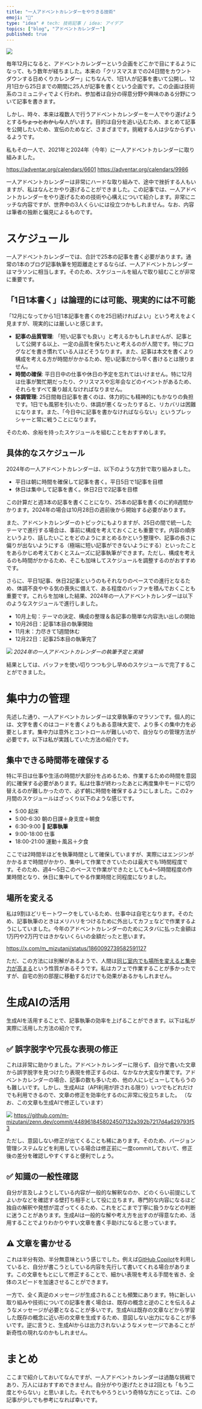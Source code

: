 ```yaml
---
title: "一人アドベントカレンダーをやりきる技術"
emoji: "🏃"
type: "idea" # tech: 技術記事 / idea: アイデア
topics: ["blog", "アドベントカレンダー"]
published: true
---
```


![](https://storage.googleapis.com/zenn-user-upload/fd4874cb26f6-20241224.jpg)

毎年12月になると、アドベントカレンダーという企画をどこかで目にするようになって、もう数年が経ちました。本来の「クリスマスまでの24日間をカウントダウンする日めくりカレンダー」にちなんで、1日1人が記事を書いて公開し、12月1日から25日までの期間に25人が記事を書くという企画です。この企画は技術系のコミュニティでよく行われ、参加者は自分の得意分野や興味のある分野について記事を書きます。

しかし、時々、本来は複数人で行うアドベントカレンダーを一人でやり遂げようとする~~ちょっとおかしな~~人がいます。目的は自分を追い込むため、まとめて記事を公開したいため、宣伝のためなど、さまざまです。挑戦する人は少なからずいるようです。

私もその一人で、2021年と2024年（今年）に一人アドベントカレンダーに取り組みました。

https://adventar.org/calendars/6601
https://adventar.org/calendars/9986

一人アドベントカレンダーは非常にハードな取り組みで、途中で挫折する人もいますが、私はなんとかやり遂げることができました。この記事では、一人アドベントカレンダーをやり遂げるための技術や心構えについて紹介します。非常にニッチな内容ですが、世界中の3人くらいには役立つかもしれません。なお、内容は筆者の独断と偏見によるものです。

# スケジュール

一人アドベントカレンダーでは、合計で25本の記事を書く必要があります。通常の1本のブログ記事執筆を短距離走とするならば、一人アドベントカレンダーはマラソンに相当します。そのため、スケジュールを組んで取り組むことが非常に重要です。

## 「1日1本書く」は論理的には可能、現実的には不可能

「12月になってから1日1本記事を書くのを25日続ければよい」という考えをよく見ますが、現実的には厳しいと感じます。

- **記事の品質管理**: 「短い記事でも良い」と考えるかもしれませんが、記事として公開する以上、一定の品質を保ちたいと考えるのが人間です。特にブログなどを書き慣れている人ほどそうなります。また、記事は本文を書くより構成を考える方が時間がかかるため、短い記事だから早く書けるとは限りません。
- **時間の確保**: 平日日中の仕事や休日の予定を忘れてはいけません。特に12月は仕事が繁忙期だったり、クリスマスや忘年会などのイベントがあるため、それらをすべて乗り越えなければなりません。
- **体調管理**: 25日間毎日記事を書くのは、体力的にも精神的にもかなりの負担です。1日でも風邪を引いたり、体調が悪くなったりすると、リカバリは困難になります。また、「今日中に記事を書かなければならない」というプレッシャーと常に戦うことになります。

そのため、余裕を持ったスケジュールを組むことをおすすめします。

## 具体的なスケジュール

2024年の一人アドベントカレンダーは、以下のような方針で取り組みました。

- 平日は朝に時間を確保して記事を書く。平日5日で1記事を目標
- 休日は集中して記事を書く。休日2日で2記事を目標

この計算だと週3本の記事を書くことになり、25本の記事を書くのに約8週間かかります。2024年の場合は10月28日の週前後から開始する必要があります。

また、アドベントカレンダーのトピックにもよりますが、25日の間で統一したテーマで進行する場合は、事前に構成を考えておくことも重要です。内容の順序というより、話したいことをどのようにまとめるかという整理や、記事の長さに偏りが出ないようにする（極端に短い記事ができないようにする）といったことをあらかじめ考えておくとスムーズに記事執筆ができます。ただし、構成を考えるのも時間がかかるため、そこも加味してスケジュールを調整するのがおすすめです。

さらに、平日1記事、休日2記事というのもそれなりのペースでの進行となるため、体調不良ややる気の喪失に備えて、ある程度のバッファを積んでおくことも重要です。これらを加味した結果、2024年の一人アドベントカレンダーは以下のようなスケジュールで進行しました。

- 10月上旬：テーマの決定、構成の整理＆各記事の簡単な内容洗い出しの開始
- 10月26日：記事1本目の執筆開始
- 11月末：力尽きて1週間休む
- 12月22日：記事25本目の執筆完了

![](https://storage.googleapis.com/zenn-user-upload/3b90b2d6e07a-20241226.png)
_2024年の一人アドベントカレンダーの執筆予定と実績_

結果としては、バッファを使い切りつつも少し早めのスケジュールで完了することができました。

# 集中力の管理

先述した通り、一人アドベントカレンダーは文章執筆のマラソンです。個人的には、文字を書くのはコードを書くよりもある意味大変で、より多くの集中力を必要とします。集中力は意外とコントロールが難しいので、自分なりの管理方法が必要です。以下は私が実践していた方法の紹介です。

## 集中できる時間帯を確保する

特に平日は仕事や生活の時間が大部分を占めるため、作業するための時間を意図的に確保する必要があります。私は仕事が終わったあとに再度集中モードに切り替えるのが難しかったので、必ず朝に時間を確保するようにしました。この2ヶ月間のスケジュールはざっくり以下のような感じです。

- 5:00 起床
- 5:00-6:30 朝の日課＋身支度＋朝食
- 6:30-9:00 📝 **記事執筆**
- 9:00-18:00 仕事
- 18:00-21:00 運動＋風呂＋夕食

ここでは2時間半ほどを執筆時間として確保していますが、実際にはエンジンがかかるまで時間がかかり、集中して作業できていたのは最大でも1時間程度です。そのため、週4〜5日このペースで作業ができたとしても4〜5時間程度の作業時間となり、休日に集中してやる作業時間と同程度になりました。

## 場所を変える

私は9割ほどリモートワークをしているため、仕事中は自宅となります。そのため、記事執筆のときはメリハリをつけるために外出してカフェなどで作業するようにしていました。今年のアドベントカレンダーのためにスタバに払った金額は1万円や2万円ではきかないくらいの金額だったと思います。

https://x.com/m_mizutani/status/1860092739582591127

ただ、この方法には別解があるようで、人間は[同じ室内でも場所を変えると集中力が高まる](https://x.com/moroQma/status/1870105029035864395)という性質があるそうです。私はカフェで作業することが多かったですが、自宅の別の部屋に移動するだけでも効果があるかもしれません。

# 生成AIの活用

生成AIを活用することで、記事執筆の効率を上げることができます。以下は私が実際に活用した方法の紹介です。

## ✅️ 誤字脱字や冗長な表現の修正

これは非常に助かりました。アドベントカレンダーに限らず、自分で書いた文章から誤字脱字を見つけたり表現を修正するのは、なかなか大変な作業です。アドベントカレンダーの場合、記事の数も多いため、他の人にレビューしてもらうのも難しいです。しかし、生成AIは（API利用が許される限り）いつでもどれだけでも利用できるので、文章の修正を効率化するのに非常に役立ちました。
（なお、この文章も生成AIで修正しています）

![](https://storage.googleapis.com/zenn-user-upload/c5dbcdb4e012-20241227.png)
https://github.com/m-mizutani/zenn.dev/commit/4489618458024507132a392b7217d4a629793f53

ただし、意図しない修正が出てくることも稀にあります。そのため、バージョン管理システムなどを利用している場合は修正前に一度commitしておいて、修正後の差分を確認しやすくすると便利でしょう。

## ✅️ 知識の一般性確認

自分が言及しようとしている内容が一般的な解釈なのか、どのくらい前提にしてよいかなどを確認する壁打ち相手として役に立ちます。専門的な内容になるほど独自の解釈や発想が混ざってくるため、これをどこまで丁寧に扱うかなどの判断に迷うことがあります。生成AIは一般的な解や考え方を出すのが得意なため、活用することでよりわかりやすい文章を書く手助けになると思っています。

## ⚠️ 文章を書かせる

これは半分有効、半分無意味という感じでした。例えば[GitHub Copilot](https://github.com/features/copilot)を利用していると、自分が書こうとしている内容を先行して書いてくれる場合があります。この文章をもとにして修正することで、細かい表現を考える手間を省き、全体のスピードを加速させることができます。

一方で、全く真逆のメッセージが生成されることも頻繁にあります。特に新しい取り組みや技術についての記事を書く場合は、既存の概念と逆のことを伝えるようなメッセージが必要となることが多いです。生成AIは既存の文章などから学習した既存の概念に近い形の文章を生成するため、意図しない出力になることが多いです。逆に言うと、生成AIからは出力されないようなメッセージであることが新奇性の現れなのかもしれません。

# まとめ

ここまで紹介しておいてなんですが、一人アドベントカレンダーは過酷な挑戦であり、万人にはおすすめできません。自分がやり遂げたときは2回とも「もう二度とやらない」と思いました。それでもやろうという奇特な方にとっては、この記事が少しでも参考になれば幸いです。